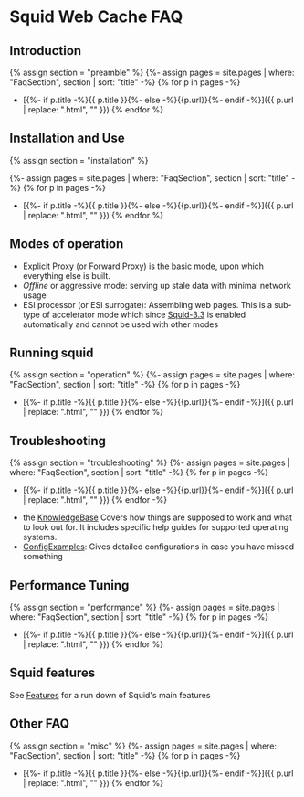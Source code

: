 # Squid Web Cache FAQ

## Introduction

{% assign section = "preamble" %}
{%- assign pages = site.pages | where: "FaqSection", section | sort: "title" -%}
{% for p in pages -%}
* [{%- if p.title -%}{{ p.title }}{%- else -%}{{p.url}}{%- endif -%}]({{ p.url | replace: ".html", "" }})
{% endfor %}

## Installation and Use

{% assign section = "installation" %}

{%- assign pages = site.pages | where: "FaqSection", section | sort: "title" -%}
{% for p in pages -%}
* [{%- if p.title -%}{{ p.title }}{%- else -%}{{p.url}}{%- endif -%}]({{ p.url | replace: ".html", "" }})
{% endfor %}


## Modes of operation

- Explicit Proxy (or Forward Proxy) is the basic mode, upon which
  everything else is built.
- *Offline* or aggressive mode: serving up stale data with
  minimal network usage
- ESI processor (or ESI surrogate): Assembling web pages.
  This is a sub-type of accelerator mode which since
  [Squid-3.3](/Releases/Squid-3.3)
  is enabled automatically and cannot be used with other modes


## Running squid

{% assign section = "operation" %}
{%- assign pages = site.pages | where: "FaqSection", section | sort: "title" -%}
{% for p in pages -%}
* [{%- if p.title -%}{{ p.title }}{%- else -%}{{p.url}}{%- endif -%}]({{ p.url | replace: ".html", "" }})
{% endfor %}

## Troubleshooting
{% assign section = "troubleshooting" %}
{%- assign pages = site.pages | where: "FaqSection", section | sort: "title" -%}
{% for p in pages -%}
* [{%- if p.title -%}{{ p.title }}{%- else -%}{{p.url}}{%- endif -%}]({{ p.url | replace: ".html", "" }})
{% endfor -%}

- the [KnowledgeBase](/KnowledgeBase)
  Covers how things are supposed to work and what to look out for. It includes specific help guides for supported operating systems.
- [ConfigExamples](/ConfigExamples):
  Gives detailed configurations in case you have missed something

## Performance Tuning
{% assign section = "performance" %}
{%- assign pages = site.pages | where: "FaqSection", section | sort: "title" -%}
{% for p in pages -%}
* [{%- if p.title -%}{{ p.title }}{%- else -%}{{p.url}}{%- endif -%}]({{ p.url | replace: ".html", "" }})
{% endfor %}

## Squid features

See [Features](/Features) for a run down of Squid's main features

## Other FAQ

{% assign section = "misc" %}
{%- assign pages = site.pages | where: "FaqSection", section | sort: "title" -%}
{% for p in pages -%}
* [{%- if p.title -%}{{ p.title }}{%- else -%}{{p.url}}{%- endif -%}]({{ p.url | replace: ".html", "" }})
{% endfor %}
